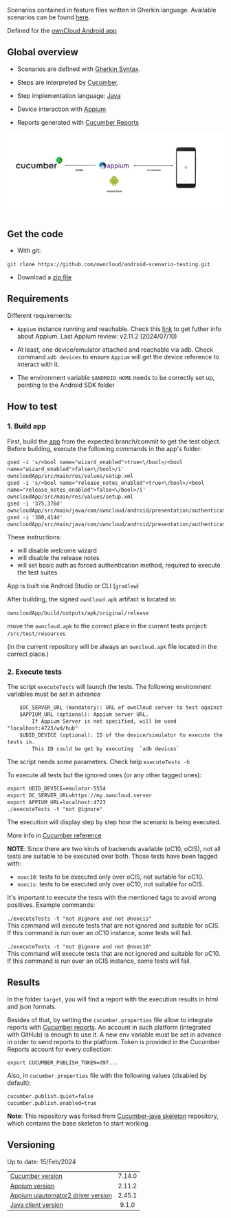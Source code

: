 
Scenarios contained in feature files written in Gherkin language.
Available scenarios can be found
[here](src/test/resources/io/cucumber).

Defined for the [ownCloud Android app](https://github.com/owncloud/android)


## Global overview

- Scenarios are defined with [Gherkin
Syntax](https://cucumber.io/docs/gherkin/).

- Steps are interpreted by [Cucumber](https://cucumber.io/).

- Step implementation language:
[Java](https://docs.oracle.com/javase/7/docs/)

- Device interaction with [Appium](http://appium.io/)

- Reports generated with [Cucumber Reports](https://reports.cucumber.io/)

![](architecture.png)

## Get the code

- With git:

`git clone https://github.com/owncloud/android-scenario-testing.git`

- Download a [zip
file](https://github.com/owncloud/android-scenario-testing/archive/master.zip)

## Requirements

Different requirements:

* `Appium` instance running and reachable. Check this [link](https://appium.io/docs/en/about-appium/getting-started/?lang=en) to get futher info about Appium. Last Appium review: v2.11.2 (2024/07/10)

* At least, one device/emulator attached and reachable via adb. Check command
`adb devices` to ensure `Appium` will get the device reference to
interact with it.

* The environment variable `$ANDROID_HOME` needs to be correctly set up,
pointing to the Android SDK folder

## How to test


### 1. Build app

First, build the [app](https://github.com/owncloud/android) from the expected branch/commit to get the test object. Before building, execute the following commands in the app's folder:

```
gsed -i 's/<bool name="wizard_enabled">true<\/bool>/<bool name="wizard_enabled">false<\/bool>/i' owncloudApp/src/main/res/values/setup.xml
gsed -i 's/<bool name="release_notes_enabled">true<\/bool>/<bool name="release_notes_enabled">false<\/bool>/i' owncloudApp/src/main/res/values/setup.xml
gsed -i '375,376d' owncloudApp/src/main/java/com/owncloud/android/presentation/authentication/LoginActivity.kt
gsed -i '380,414d' owncloudApp/src/main/java/com/owncloud/android/presentation/authentication/LoginActivity.kt
```
These instructions:

- will disable welcome wizard
- will disable the release notes
- will set basic auth as forced authentication method, required to execute the test suites

App is built via Android Studio or CLI (`gradlew`)

After building, the signed `ownCloud.apk` artifact is located in:

`owncloudApp/build/outputs/apk/original/release`

move the `owncloud.apk` to the correct place in the current tests project: `/src/test/resources`

(in the current repository will be always an `owncloud.apk` file located in the correct place.)

### 2. Execute tests

The script `executeTests` will launch the tests. The following environment variables must be set in advance

		$OC_SERVER_URL (mandatory): URL of ownCloud server to test against
		$APPIUM_URL (optional): Appium server URL.
			If Appium Server is not specified, will be used "localhost:4723/wd/hub"
		$UDID_DEVICE (optional): ID of the device/simulator to execute the tests in.
			This ID could be get by executing  `adb devices`

The script needs some parameters. Check help `executeTests -h`


To execute all tests but the ignored ones (or any other tagged ones):

	export UDID_DEVICE=emulator-5554
	export OC_SERVER_URL=https://my.owncloud.server
	export APPIUM_URL=localhost:4723
	./executeTests -t "not @ignore"

The execution will display step by step how the scenario is being executed.

More info in [Cucumber reference](https://cucumber.io/docs/cucumber/api/)

**NOTE**: Since there are two kinds of backends available (oC10, oCIS), not all tests are suitable to be executed over both. Those tests have been tagged with:

- `nooc10`: tests to be executed only over oCIS, not suitable for oC10.
- `noocis`: tests to be executed only over oC10, not suitable for oCIS.

It's important to execute the tests with the mentioned tags to avoid wrong positives. Example commands:

`./executeTests -t "not @ignore and not @noocis"`<br>
This command will execute tests that are not ignored and suitable for oCIS. If this command is run over an oC10 instance, some tests will fail.

`./executeTests -t "not @ignore and not @nooc10"`<br>
This command will execute tests that are not ignored and suitable for oC10. If this command is run over an oCIS instance, some tests will fail.


## Results

In the folder `target`, you will find a report with the execution results in html and json formats.

Besides of that, by setting the `cucumber.properties` file allow to integrate reports with [Cucumber reports](https://cucumber.io/docs/cucumber/reporting/?lang=java). An account in such platform (integrated with GitHub) is enough to use it. A new env variable must be set in advance in order to send reports to the platform. Token is provided in the Cucumber Reports account for every collection:

	export CUCUMBER_PUBLISH_TOKEN=d97...

Also, in `cucumber.properties` file with the following values (disabled by default):

	cucumber.publish.quiet=false
	cucumber.publish.enabled=true

**Note**: This repository was forked from [Cucumber-java
skeleton](https://github.com/cucumber/cucumber-java-skeleton)
repository, which contains the base skeleton to start working.

## Versioning

Up to date: 15/Feb/2024

|||
|:-- |:-: |
| [Cucumber version](https://cucumber.io/docs/installation/java/) | 7.14.0 |
| [Appium version](https://github.com/appium/appium/releases)| 2.11.2|
| [Appium uiautomator2 driver version](https://github.com/appium/appium-uiautomator2-driver/releases)| 2.45.1
| [Java client version](https://github.com/appium/java-client/releases) | 9.1.0 |
